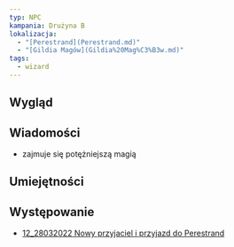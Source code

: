 ```yaml
---
typ: NPC
kampania: Drużyna B
lokalizacja:
  - "[Perestrand](Perestrand.md)"
  - "[Gildia Magów](Gildia%20Mag%C3%B3w.md)"
tags:
  - wizard
---
```


## Wygląd

## Wiadomości
- zajmuje się potężniejszą magią

## Umiejętności

## Występowanie
- [12_28032022 Nowy przyjaciel i przyjazd do Perestrand](../sesje/12_28032022%20Nowy%20przyjaciel%20i%20przyjazd%20do%20Perestrand.md)





